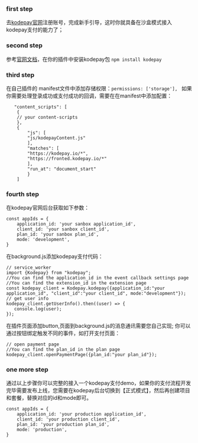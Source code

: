 ### first step
去[kodepay官网](https://kodepay.io)注册账号，完成新手引导，这时你就具备在沙盒模式接入kodepay支付的能力了；
### second step
参考[官网文档](https://v0kc0b6j3jr.feishu.cn/wiki/IZ49wp8rWiWVUykkBBocfIf8nvd)，在你的插件中安装kodepay包
```npm install kodepay```

### third step
在自己插件的 manifest文件中添加存储权限：```permissions: ['storage'], ```
如果你需要处理登录成功或支付成功的回调，需要在在manifest中添加配置：
```
   "content_scripts": [
    {
    // your content-scripts
    },
    {
        "js": [
        "js/kodepayContent.js"
        ],
        "matches": [
        "https://kodepay.io/*",
        "https://fronted.kodepay.io/*"
        ],
        "run_at": "document_start"
        }
    ]
```
### fourth step
在kodepay官网后台获取如下参数：
```
const appIds = {
    application_id: 'your sanbox application_id',
    client_id: 'your sanbox client_id',
    plan_id: 'your sanbox plan_id',
    mode: 'development',
}
```
在background.js添加kodepay支付代码：
```
// service_worker
import {Kodepay} from "kodepay";
//You can find the application_id in the event callback settings page
//You can find the extension_id in the extension page
const kodepay_client = Kodepay.kodepay({application_id:"your application_id", "client_id":"your client_id", mode:"development"});
// get user info
kodepay_client.getUserInfo().then((user) => {
   console.log(user);
});

```
在插件页面添加button,页面到background.js的消息通讯需要您自己实现; 你可以通过按钮绑定触发不同的事件，如打开支付页面：
```
// open payment page
//You can find the plan_id in the plan page
kodepay_client.openPaymentPage({plan_id:"your plan_id"});
```

### one more step
通过以上步骤你可以完整的接入一个kodepay支付demo，如果你的支付流程开发完毕需要发布上线，您需要在kodepay后台切换到【正式模式】，然后再创建项目和套餐，替换对应的id和mode即可。
```
const appIds = {
    application_id: 'your production application_id',
    client_id: 'your production client_id',
    plan_id: 'your production plan_id',
    mode: 'production',
}
```